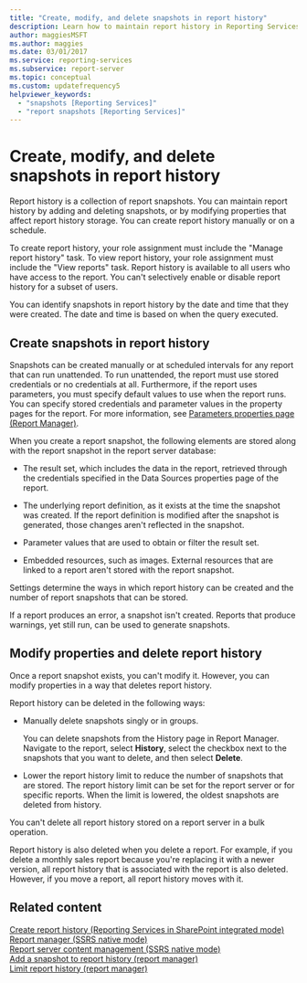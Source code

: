 ```yaml
---
title: "Create, modify, and delete snapshots in report history"
description: Learn how to maintain report history in Reporting Services by adding and deleting snapshots, or by modifying properties that affect report history storage.
author: maggiesMSFT
ms.author: maggies
ms.date: 03/01/2017
ms.service: reporting-services
ms.subservice: report-server
ms.topic: conceptual
ms.custom: updatefrequency5
helpviewer_keywords:
  - "snapshots [Reporting Services]"
  - "report snapshots [Reporting Services]"
---
```

# Create, modify, and delete snapshots in report history
  Report history is a collection of report snapshots. You can maintain report history by adding and deleting snapshots, or by modifying properties that affect report history storage. You can create report history manually or on a schedule.  
  
 To create report history, your role assignment must include the "Manage report history" task. To view report history, your role assignment must include the "View reports" task. Report history is available to all users who have access to the report. You can't selectively enable or disable report history for a subset of users.  
  
 You can identify snapshots in report history by the date and time that they were created. The date and time is based on when the query executed.  
  
## Create snapshots in report history  
 Snapshots can be created manually or at scheduled intervals for any report that can run unattended. To run unattended, the report must use stored credentials or no credentials at all. Furthermore, if the report uses parameters, you must specify default values to use when the report runs. You can specify stored credentials and parameter values in the property pages for the report. For more information, see [Parameters properties page &#40;Report Manager&#41;](/previous-versions/sql/sql-server-2016/ms189700(v=sql.130)).  
  
 When you create a report snapshot, the following elements are stored along with the report snapshot in the report server database:  
  
-   The result set, which includes the data in the report, retrieved through the credentials specified in the Data Sources properties page of the report.  
  
-   The underlying report definition, as it exists at the time the snapshot was created. If the report definition is  modified after the snapshot is generated, those changes aren't reflected in the snapshot.  
  
-   Parameter values that are used to obtain or filter the result set.  
  
-   Embedded resources, such as images. External resources that are linked to a report aren't stored with the report snapshot.  
  
 Settings determine the ways in which report history can be created and the number of report snapshots that can be stored.  
  
 If a report produces an error, a snapshot isn't created. Reports that produce warnings, yet still run, can be used to generate snapshots.  
  
## Modify properties and delete report history  
 Once a report snapshot exists, you can't modify it. However, you can modify properties in a way that deletes report history.  
  
 Report history can be deleted in the following ways:  
  
-   Manually delete snapshots singly or in groups.  
  
     You can delete snapshots from the History page in Report Manager. Navigate to the report, select **History**, select the checkbox next to the snapshots that you want to delete, and then select **Delete**.  
  
-   Lower the report history limit to reduce the number of snapshots that are stored. The report history limit can be set for the report server or for specific reports. When the limit is lowered, the oldest snapshots are deleted from history.  
  
 You can't delete all report history stored on a report server in a bulk operation.  
  
 Report history is also deleted when you delete a report. For example, if you delete a monthly sales report because you're replacing it with a newer version, all report history that is associated with the report is also deleted. However, if you move a report, all report history moves with it.  
  
## Related content  
 [Create report history &#40;Reporting Services in SharePoint integrated mode&#41;](../../reporting-services/report-server/create-report-history-reporting-services-in-sharepoint-integrated-mode.md)   
 [Report manager &#40;SSRS native mode&#41;](../web-portal-ssrs-native-mode.md)   
 [Report server content management &#40;SSRS native mode&#41;](../../reporting-services/report-server/report-server-content-management-ssrs-native-mode.md)   
 [Add a snapshot to report history &#40;report manager&#41;](../../reporting-services/report-server/add-a-snapshot-to-report-history-report-manager.md)   
 [Limit report history &#40;report manager&#41;](../../reporting-services/reports/limit-report-history-report-manager.md)  
  
